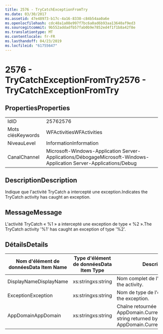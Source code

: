 ```yaml
---
title: 2576 - TryCatchExceptionFromTry
ms.date: 03/30/2017
ms.assetid: 47e48973-b17c-4a16-8338-c84b54aa0a6e
ms.openlocfilehash: cdc48a1a08e997f7bc6a0ad6b93aa13640af9ed3
ms.sourcegitcommit: 9b552addadfb57fab0b9e7852ed4f1f1b8a42f8e
ms.translationtype: MT
ms.contentlocale: fr-FR
ms.lasthandoff: 04/23/2019
ms.locfileid: "61755647"
---
```

# <a name="2576---trycatchexceptionfromtry"></a><span data-ttu-id="c5e2d-102">2576 - TryCatchExceptionFromTry</span><span class="sxs-lookup"><span data-stu-id="c5e2d-102">2576 - TryCatchExceptionFromTry</span></span>
## <a name="properties"></a><span data-ttu-id="c5e2d-103">Properties</span><span class="sxs-lookup"><span data-stu-id="c5e2d-103">Properties</span></span>  
  
|||  
|-|-|  
|<span data-ttu-id="c5e2d-104">Id</span><span class="sxs-lookup"><span data-stu-id="c5e2d-104">ID</span></span>|<span data-ttu-id="c5e2d-105">2576</span><span class="sxs-lookup"><span data-stu-id="c5e2d-105">2576</span></span>|  
|<span data-ttu-id="c5e2d-106">Mots clés</span><span class="sxs-lookup"><span data-stu-id="c5e2d-106">Keywords</span></span>|<span data-ttu-id="c5e2d-107">WFActivities</span><span class="sxs-lookup"><span data-stu-id="c5e2d-107">WFActivities</span></span>|  
|<span data-ttu-id="c5e2d-108">Niveau</span><span class="sxs-lookup"><span data-stu-id="c5e2d-108">Level</span></span>|<span data-ttu-id="c5e2d-109">Information</span><span class="sxs-lookup"><span data-stu-id="c5e2d-109">Information</span></span>|  
|<span data-ttu-id="c5e2d-110">Canal</span><span class="sxs-lookup"><span data-stu-id="c5e2d-110">Channel</span></span>|<span data-ttu-id="c5e2d-111">Microsoft-Windows-Application Server-Applications/Débogage</span><span class="sxs-lookup"><span data-stu-id="c5e2d-111">Microsoft-Windows-Application Server-Applications/Debug</span></span>|  
  
## <a name="description"></a><span data-ttu-id="c5e2d-112">Description</span><span class="sxs-lookup"><span data-stu-id="c5e2d-112">Description</span></span>  
 <span data-ttu-id="c5e2d-113">Indique que l'activité TryCatch a intercepté une exception.</span><span class="sxs-lookup"><span data-stu-id="c5e2d-113">Indicates the TryCatch activity has caught an exception.</span></span>  
  
## <a name="message"></a><span data-ttu-id="c5e2d-114">Message</span><span class="sxs-lookup"><span data-stu-id="c5e2d-114">Message</span></span>  
 <span data-ttu-id="c5e2d-115">L'activité TryCatch « %1 » a intercepté une exception de type « %2 ».</span><span class="sxs-lookup"><span data-stu-id="c5e2d-115">The TryCatch activity '%1' has caught an exception of type '%2'.</span></span>  
  
## <a name="details"></a><span data-ttu-id="c5e2d-116">Détails</span><span class="sxs-lookup"><span data-stu-id="c5e2d-116">Details</span></span>  
  
|<span data-ttu-id="c5e2d-117">Nom d'élément de données</span><span class="sxs-lookup"><span data-stu-id="c5e2d-117">Data Item Name</span></span>|<span data-ttu-id="c5e2d-118">Type d'élément de données</span><span class="sxs-lookup"><span data-stu-id="c5e2d-118">Data Item Type</span></span>|<span data-ttu-id="c5e2d-119">Description</span><span class="sxs-lookup"><span data-stu-id="c5e2d-119">Description</span></span>|  
|--------------------|--------------------|-----------------|  
|<span data-ttu-id="c5e2d-120">DisplayName</span><span class="sxs-lookup"><span data-stu-id="c5e2d-120">DisplayName</span></span>|<span data-ttu-id="c5e2d-121">xs:string</span><span class="sxs-lookup"><span data-stu-id="c5e2d-121">xs:string</span></span>|<span data-ttu-id="c5e2d-122">Nom complet de l'activité.</span><span class="sxs-lookup"><span data-stu-id="c5e2d-122">The display name of the activity.</span></span>|  
|<span data-ttu-id="c5e2d-123">Exception</span><span class="sxs-lookup"><span data-stu-id="c5e2d-123">Exception</span></span>|<span data-ttu-id="c5e2d-124">xs:string</span><span class="sxs-lookup"><span data-stu-id="c5e2d-124">xs:string</span></span>|<span data-ttu-id="c5e2d-125">Nom de type de l'exception.</span><span class="sxs-lookup"><span data-stu-id="c5e2d-125">The type name of the exception.</span></span>|  
|<span data-ttu-id="c5e2d-126">AppDomain</span><span class="sxs-lookup"><span data-stu-id="c5e2d-126">AppDomain</span></span>|<span data-ttu-id="c5e2d-127">xs:string</span><span class="sxs-lookup"><span data-stu-id="c5e2d-127">xs:string</span></span>|<span data-ttu-id="c5e2d-128">Chaîne retournée par AppDomain.CurrentDomain.FriendlyName.</span><span class="sxs-lookup"><span data-stu-id="c5e2d-128">The string returned by AppDomain.CurrentDomain.FriendlyName.</span></span>|
